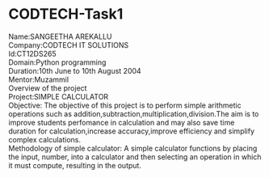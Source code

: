 # CODTECH-Task1
Name:SANGEETHA AREKALLU  
Company:CODTECH IT SOLUTIONS   
Id:CT12DS265  
Domain:Python programming  
Duration:10th June to 10th August 2004   
Mentor:Muzammil  
Overview of the project  
Project:SIMPLE CALCULATOR  
Objective:
The objective of this project is to perform simple arithmetic operations such as addition,subtraction,multiplication,division.The aim is to improve students perfomance in calculation and may also save time duration for calculation,increase accuracy,improve efficiency and simplify complex calculations.  
Methodology of simple calculator:
A simple calculator functions by placing the input, number, into a calculator and then selecting an operation in which it must compute, resulting in the output.

